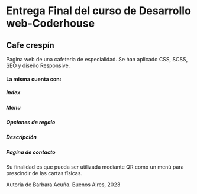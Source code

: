 # Entrega Final del curso de Desarrollo web-Coderhouse
## Cafe crespín
Pagina web de una cafeteria de especialidad. Se han aplicado CSS, SCSS, SEO y diseño Responsive.
#### La misma cuenta con:
##### Index
##### Menu
##### Opciones de regalo
##### Descripción
##### Pagina de contacto
Su finalidad es que pueda ser utilizada mediante QR como un menú para prescindir de las cartas físicas.





Autoria de Barbara Acuña. Buenos Aires, 2023
